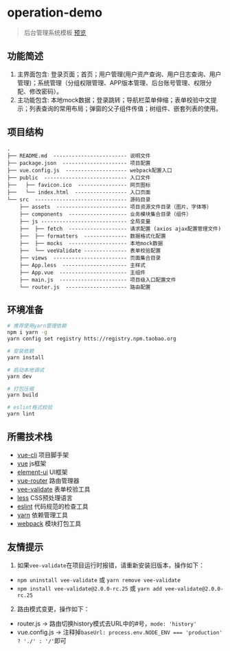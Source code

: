 # operation-demo
> 后台管理系统模板 [预览](https://fifteen718.github.io/operation-preview/#/login)

## 功能简述
1. 主界面包含: 登录页面；首页；用户管理(用户资产查询、用户日志查询、用户管理)；系统管理（分组权限管理、APP版本管理、后台账号管理、权限分配、修改密码）。
2. 主功能包含: 本地mock数据；登录跳转；导航栏菜单伸缩；表单校验中文提示；列表查询的常用布局；弹窗的父子组件传值；树组件、嵌套列表的使用。

## 项目结构

```
.
├── README.md  ------------------------ 说明文件
├── package.json  --------------------- 项目配置
├── vue.config.js  -------------------- webpack配置入口
├── public  --------------------------- 入口文件
├──   ├── favicon.ico  ---------------- 网页图标
├──   └── index.html  ----------------- 入口页面
└── src  ------------------------------ 源码目录
    ├── assets  ----------------------- 项目资源文件目录（图片、字体等）
    ├── components  ------------------- 业务模块集合目录（组件）
    ├── js ---------------------------- 全局变量
    ├──  ├── fetch  ------------------- 请求配置 (axios ajax配置管理文件)
    ├──  ├── formatters  -------------- 数据格式化配置
    ├──  ├── mocks  ------------------- 本地mock数据
    ├──  └── veeValidate -------------- 表单校验配置
    ├── views  ------------------------ 页面集合目录
    ├── App.less  --------------------- 主样式
    ├── App.vue  ---------------------- 主组件
    ├── main.js  ---------------------- 项目级入口配置文件
    └── router.js  -------------------- 路由配置
```

## 环境准备
``` bash
# 推荐使用yarn管理依赖
npm i yarn -g
yarn config set registry htts://registry.npm.taobao.org

# 安装依赖
yarn install

# 启动本地调试
yarn dev

# 打包压缩
yarn build

# eslint格式校验
yarn lint
```

## 所需技术栈

* [vue-cli](https://cli.vuejs.org/zh/) 项目脚手架
* [vue](https://cn.vuejs.org/) js框架
* [element-ui](http://element-cn.eleme.io/#/zh-CN) UI框架
* [vue-router](https://router.vuejs.org/zh/) 路由管理器
* [vee-validate](https://baianat.github.io/vee-validate/) 表单校验工具
* [less](http://lesscss.cn/) CSS预处理语言
* [eslint](https://eslint.org/) 代码规范的检查工具
* [yarn](https://yarn.bootcss.com/) 依赖管理工具
* [webpack](https://webpack.docschina.org/concepts/) 模块打包工具

## 友情提示
1. 如果`vee-validate`在项目运行时报错，请重新安装旧版本，操作如下：
* `npm uninstall vee-validate` 或 `yarn remove vee-validate`
* `npm install vee-validate@2.0.0-rc.25` 或 `yarn add vee-validate@2.0.0-rc.25`

2. 路由模式变更，操作如下：
* router.js -> 路由切换history模式去URL中的#号，`mode: 'history'`
* vue.config.js -> 注释掉`baseUrl: process.env.NODE_ENV === 'production' ? './' : '/'`即可
